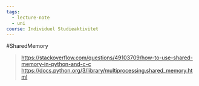 ```yaml
---
tags:
  - lecture-note
  - uni
course: Individuel Studieaktivitet
---
```

#SharedMemory

> https://stackoverflow.com/questions/49103709/how-to-use-shared-memory-in-python-and-c-c
> https://docs.python.org/3/library/multiprocessing.shared_memory.html
> 

